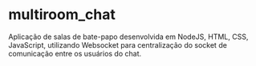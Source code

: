 # multiroom_chat
Aplicação de salas de bate-papo desenvolvida em NodeJS, HTML, CSS, JavaScript, utilizando Websocket para centralização do socket de comunicação entre os usuários do chat.
